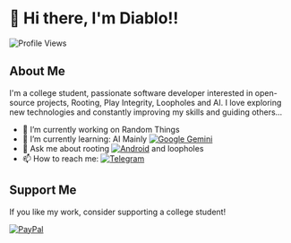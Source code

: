 # 👋 Hi there, I'm Diablo!!

![Profile Views](https://komarev.com/ghpvc/?username=Diabloxvx&color=blue)

## About Me

I'm a college student, passionate software developer interested in open-source projects, Rooting, Play Integrity, Loopholes and AI. I love exploring new technologies and constantly improving my skills and guiding others...

- 🔭 I’m currently working on Random Things
- 🌱 I’m currently learning: AI Mainly [![Google Gemini](https://img.shields.io/badge/Google%20Gemini-886FBF?logo=googlegemini&logoColor=fff)](#)
- 💬 Ask me about rooting [![Android](https://img.shields.io/badge/Android-3DDC84?logo=android&logoColor=white)](#) and loopholes
- 📫 How to reach me: [![Telegram](https://img.shields.io/badge/Telegram-2CA5E0?logo=telegram&logoColor=white)](t.me/Diablo_704)


## Support Me

If you like my work, consider supporting a college student!

[![PayPal](https://img.shields.io/badge/PayPal-003087?logo=paypal&logoColor=fff)](https://www.paypal.me/DeepakY7518)
